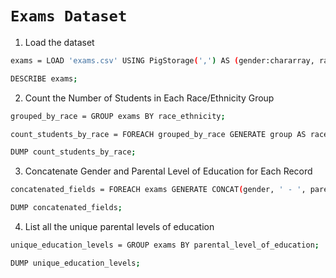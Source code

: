 # `Exams Dataset`

1.	Load the dataset
```sh
exams = LOAD 'exams.csv' USING PigStorage(',') AS (gender:chararray, race_ethnicity:chararray, parental_level_of_education:chararray, lunch:chararray, test_preparation_course:chararray, math_score:int, reading_score:int, writing_score:int);

DESCRIBE exams;
```

2.	Count the Number of Students in Each Race/Ethnicity Group
```sh
grouped_by_race = GROUP exams BY race_ethnicity;

count_students_by_race = FOREACH grouped_by_race GENERATE group AS race_ethnicity, COUNT(exams) AS student_count;

DUMP count_students_by_race;
```

3.	Concatenate Gender and Parental Level of Education for Each Record
```sh
concatenated_fields = FOREACH exams GENERATE CONCAT(gender, ' - ', parental_level_of_education) AS gender_education;

DUMP concatenated_fields;
```

4.	List all the unique parental levels of education
```sh
unique_education_levels = GROUP exams BY parental_level_of_education;

DUMP unique_education_levels;
```